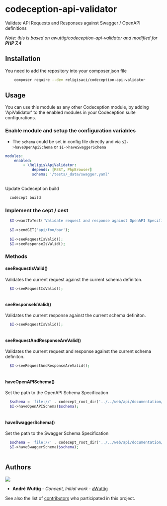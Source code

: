 # codeception-api-validator
Validate API Requests and Responses against Swagger / OpenAPI definitions

*Note: this is based on awuttig/codeception-api-validator and modified for **PHP 7.4***

## Installation

You need to add the repository into your composer.json file

```bash
    composer require --dev religisaci/codeception-api-validator
```


## Usage

You can use this module as any other Codeception module, by adding 'ApiValidator' to the enabled modules in your Codeception suite configurations.

### Enable module and setup the configuration variables

- The `schema` could be set in config file directly and via `$I->haveOpenApiSchema` or `$I->haveSwaggerSchema`

```yml
modules:
    enabled:
        - \Religis\ApiValidator:
            depends: [REST, PhpBrowser]
            schema: '/tests/_data/swagger.yaml'
            
 ```  

Update Codeception build

```bash
  codecept build
```

### Implement the cept / cest

```php
  $I->wantToTest('Validate request and response against OpenAPI Specification.');
  
  $I->sendGET('api/foo/bar');
  
  $I->seeRequestIsValid();
  $I->seeResponseIsValid(); 
```

### Methods

#### seeRequestIsValid()

Validates the current request against the current schema definiton.

```php
  $I->seeRequestIsValid();
  
```

#### seeResponseIsValid()

Validates the current response against the current schema definiton.

```php
  $I->seeRequestIsValid();
  
```

#### seeRequestAndResponseAreValid()

Validates the current request and response against the current schema definiton.

```php
  $I->seeRequestAndResponseAreValid();
  
```


#### haveOpenAPISchema()

Set the path to the OpenAPI Schema Specification

```php
  $schema = 'file://' . codecept_root_dir('../../web/api/documentation/swagger.yaml');
  $I->haveOpenAPISchema($schema);
  
```

#### haveSwaggerSchema()

Set the path to the Swagger Schema Specification

```php
  $schema = 'file://' . codecept_root_dir('../../web/api/documentation/swagger.yaml');
  $I->haveSwaggerSchema($schema);
  
```

## Authors

![](https://avatars0.githubusercontent.com/u/726519?s=40&v=4)

* **André Wuttig** - *Concept, Initial work* - [aWuttig](https://github.com/aWuttig)

See also the list of [contributors](https://github.com/portrino/codeception-api-validator/graphs/contributors) who participated in this project.
